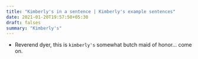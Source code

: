 ```yaml
---
title: "Kimberly's in a sentence | Kimberly's example sentences"
date: 2021-01-20T19:57:50+05:30
draft: falses
summary: "Kimberly's"
---
```

- Reverend dyer, this is `kimberly's` somewhat butch maid of honor... come on.
                 
